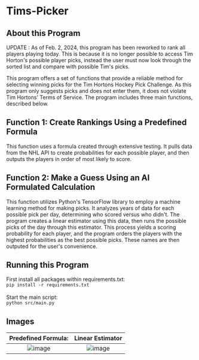 # Tims-Picker
## About this Program

UPDATE : As of Feb. 2, 2024, this program has been reworked to rank all players playing today. This is because it is no longer possible to access Tim Horton's possible player picks, instead the user must now look through the sorted list and compare with possible Tim's picks. 

This program offers a set of functions that provide a reliable method for selecting winning picks for the Tim Hortons Hockey Pick Challenge. As this program only suggests picks and does not enter them, it does not violate Tim Hortons' Terms of Service. The program includes three main functions, described below.

## Function 1: Create Rankings Using a Predefined Formula

This function uses a formula created through extensive testing. It pulls data from the NHL API to create probabilities for each possible player, and then outputs the players in order of most likely to score.

## Function 2: Make a Guess Using an AI Formulated Calculation

This function utilizes Python's TensorFlow library to employ a machine learning method for making picks. It analyzes years of data for each possible pick per day, determining who scored versus who didn't. The program creates a linear estimator using this data, then runs the possible picks of the day through this estimator. This process yields a scoring probability for each player, and the program orders the players with the highest probabilities as the best possible picks. These names are then outputed for the user's convenience.

## Running this Program

First install all packages within requirements.txt:<br/>
```pip install -r requirements.txt```<br/><br/>
Start the main script:<br/>
```python src/main.py```

## Images
Predefined Formula:        |  Linear Estimator
:-------------------------:|:-------------------------:
![image](https://github.com/proby-8/tims-picker/assets/109328434/7d7d8ace-0a5d-4f16-887b-9086ea36baea)  |  ![image](https://github.com/proby-8/tims-picker/assets/109328434/7064cf24-dc40-4979-a3cb-09f935f36d25)



